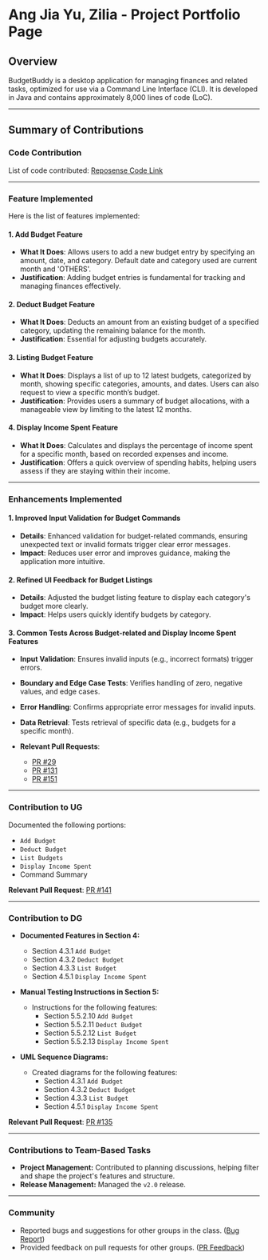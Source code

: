 # Ang Jia Yu, Zilia - Project Portfolio Page

## Overview
BudgetBuddy is a desktop application for managing finances and related tasks, optimized for use via a Command Line Interface (CLI). It is developed in Java and contains approximately 8,000 lines of code (LoC).

---

## Summary of Contributions

### Code Contribution
List of code contributed: [Reposense Code Link](https://nus-cs2113-ay2425s1.github.io/tp-dashboard/?search=ziliaajy&breakdown=true&sort=groupTitle%20dsc&sortWithin=title&since=2024-09-20&timeframe=commit&mergegroup=&groupSelect=groupByRepos&checkedFileTypes=docs~functional-code~test-code~other)

---

### Feature Implemented
Here is the list of features implemented:

#### 1. Add Budget Feature
- **What It Does**: Allows users to add a new budget entry by specifying an amount, date, and category. Default date and category used are current month and 'OTHERS'.
- **Justification**: Adding budget entries is fundamental for tracking and managing finances effectively.

#### 2. Deduct Budget Feature
- **What It Does**: Deducts an amount from an existing budget of a specified category, updating the remaining balance for the month.
- **Justification**: Essential for adjusting budgets accurately.

#### 3. Listing Budget Feature
- **What It Does**: Displays a list of up to 12 latest budgets, categorized by month, showing specific categories, amounts, and dates. 
Users can also request to view a specific month’s budget.
- **Justification**: Provides users a summary of budget allocations, with a manageable view by limiting to the latest 12 months.

#### 4. Display Income Spent Feature
- **What It Does**: Calculates and displays the percentage of income spent for a specific month, based on recorded expenses and income.
- **Justification**: Offers a quick overview of spending habits, helping users assess if they are staying within their income.

---

### Enhancements Implemented

#### 1. Improved Input Validation for Budget Commands
- **Details**: Enhanced validation for budget-related commands, ensuring unexpected text or invalid formats trigger clear error messages.
- **Impact**: Reduces user error and improves guidance, making the application more intuitive.

#### 2. Refined UI Feedback for Budget Listings
- **Details**: Adjusted the budget listing feature to display each category's budget more clearly.
- **Impact**: Helps users quickly identify budgets by category.

#### 3. Common Tests Across Budget-related and Display Income Spent Features
- **Input Validation**: Ensures invalid inputs (e.g., incorrect formats) trigger errors.
- **Boundary and Edge Case Tests**: Verifies handling of zero, negative values, and edge cases.
- **Error Handling**: Confirms appropriate error messages for invalid inputs.
- **Data Retrieval**: Tests retrieval of specific data (e.g., budgets for a specific month).


- **Relevant Pull Requests**:
    - [PR #29](https://github.com/AY2425S1-CS2113-W10-1/tp/pull/29)
    - [PR #131](https://github.com/AY2425S1-CS2113-W10-1/tp/pull/131)
    - [PR #151](https://github.com/AY2425S1-CS2113-W10-1/tp/pull/151)
      
---

### Contribution to UG
Documented the following portions:
- `Add Budget`
- `Deduct Budget`
- `List Budgets`
- `Display Income Spent` 
- Command Summary

**Relevant Pull Request**: [PR #141](https://github.com/AY2425S1-CS2113-W10-1/tp/pull/141)

---

### Contribution to DG

- **Documented Features in Section 4:**
   - Section 4.3.1 `Add Budget`
   - Section 4.3.2 `Deduct Budget`
   - Section 4.3.3 `List Budget`
   - Section 4.5.1 `Display Income Spent`

- **Manual Testing Instructions in Section 5:**
   - Instructions for the following features:
      - Section 5.5.2.10 `Add Budget`
      - Section 5.5.2.11 `Deduct Budget`
      - Section 5.5.2.12 `List Budget`
      - Section 5.5.2.13 `Display Income Spent`

- **UML Sequence Diagrams:**
   - Created diagrams for the following features:
     - Section 4.3.1 `Add Budget`
     - Section 4.3.2 `Deduct Budget`
     - Section 4.3.3 `List Budget`
     - Section 4.5.1 `Display Income Spent`

**Relevant Pull Request**: [PR #135](https://github.com/AY2425S1-CS2113-W10-1/tp/pull/135)

---

### Contributions to Team-Based Tasks
- **Project Management:** Contributed to planning discussions, helping filter and shape the project's features and structure.
- **Release Management:** Managed the `v2.0` release.

---
   
### Community
- Reported bugs and suggestions for other groups in the class. ([Bug Report](https://github.com/ZiliaAJY/ped/issues))
- Provided feedback on pull requests for other groups. ([PR Feedback](https://github.com/nus-cs2113-AY2425S1/tp/pull/25))
